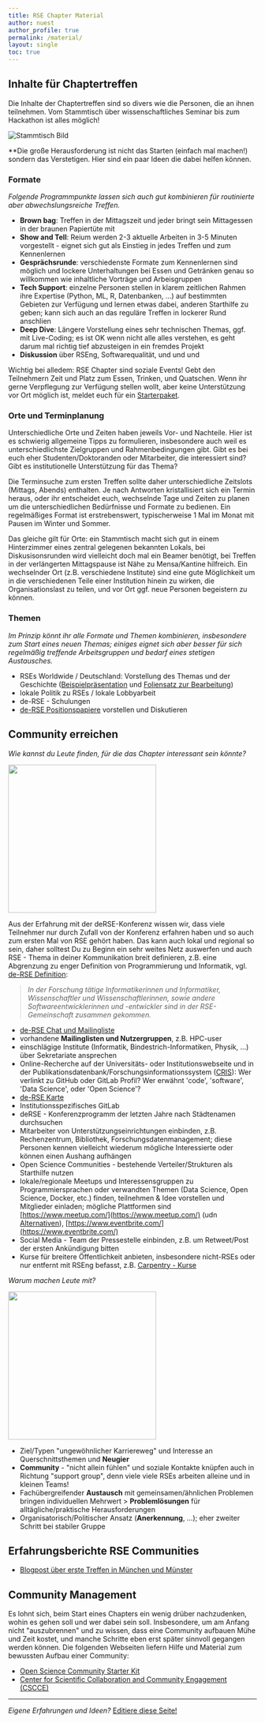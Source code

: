 ```yaml
---
title: RSE Chapter Material
author: nuest
author_profile: true
permalink: /material/
layout: single
toc: true
---
```


## Inhalte für Chaptertreffen

Die Inhalte der Chaptertreffen sind so divers wie die Personen, die an ihnen teilnehmen.
Vom Stammtisch über wissenschaftliches Seminar bis zum Hackathon ist alles möglich!

![Stammtisch Bild](https://upload.wikimedia.org/wikipedia/commons/thumb/e/ec/2013_Stammtisch_sign_Munich_pub.jpg/320px-2013_Stammtisch_sign_Munich_pub.jpg)

**Die große Herausforderung ist nicht das Starten (einfach mal machen!) sondern das Verstetigen.
Hier sind ein paar Ideen die dabei helfen können.

### Formate

_Folgende Programmpunkte lassen sich auch gut kombinieren für routinierte aber abwechslungsreiche Treffen._

- **Brown bag**: Treffen in der Mittagszeit und jeder bringt sein Mittagessen in der braunen Papiertüte mit
- **Show and Tell**: Reium werden 2-3 aktuelle Arbeiten in 3-5 Minuten vorgestellt - eignet sich gut als Einstieg in jedes Treffen und zum Kennenlernen
- **Gesprächsrunde**: verschiedenste Formate zum Kennenlernen sind möglich und lockere Unterhaltungen bei Essen und Getränken genau so willkommen wie inhaltliche Vorträge und Arbeisgruppen
- **Tech Support**: einzelne Personen stellen in klarem zeitlichen Rahmen ihre Expertise (Python, ML, R, Datenbanken, ...) auf bestimmten Gebieten zur Verfügung und lernen etwas dabei, anderen Starthilfe zu geben; kann sich auch an das reguläre Treffen in lockerer Rund anschlien
- **Deep Dive**: Längere Vorstellung eines sehr technischen Themas, ggf. mit Live-Coding; es ist OK wenn nicht alle alles verstehen, es geht darum mal richtig tief abzusteigen in ein fremdes Projekt
- **Diskussion** über RSEng, Softwarequalität, und und und

Wichtig bei alledem: RSE Chapter sind soziale Events!
Gebt den Teilnehmern Zeit und Platz zum Essen, Trinken, und Quatschen.
Wenn ihr gerne Verpflegung zur Verfügung stellen wollt, aber keine Unterstützung vor Ort möglich ist, meldet euch für ein [Starterpaket](/chapter/package).

### Orte und Terminplanung

Unterschiedliche Orte und Zeiten haben jeweils Vor- und Nachteile.
Hier ist es schwierig allgemeine Tipps zu formulieren, insbesondere auch weil es unterschiedlichste Zielgruppen und Rahmenbedingungen gibt.
Gibt es bei euch eher Studenten/Doktoranden oder Mitarbeiter, die interessiert sind?
Gibt es institutionelle Unterstützung für das Thema?

Die Terminsuche zum ersten Treffen sollte daher unterschiedliche Zeitslots (Mittags, Abends) enthalten.
Je nach Antworten kristallisiert sich ein Termin heraus, oder ihr entscheidet euch, wechselnde Tage und Zeiten zu planen um die unterschiedlichen Bedürfnisse und Formate zu bedienen.
Ein regelmäßiges Format ist erstrebenswert, typischerweise 1 Mal im Monat mit Pausen im Winter und Sommer.

Das gleiche gilt für Orte: ein Stammtisch macht sich gut in einem Hinterzimmer eines zentral gelegenen bekannten Lokals, bei Diskusisonsrunden wird vielleicht doch mal ein Beamer benötigt, bei Treffen in der verlängerten Mittagspause ist Nähe zu Mensa/Kantine hilfreich.
Ein wechselnder Ort (z.B. verschiedene Institute) sind eine gute Möglichkeit um in die verschiedenen Teile einer Institution hinein zu wirken, die Organisationslast zu teilen, und vor Ort ggf. neue Personen begeistern zu können.

### Themen

_Im Prinzip könnt ihr alle Formate und Themen kombinieren, insbesondere zum Start eines neuen Themas; einiges eignet sich aber besser für sich regelmäßig treffende Arbeitsgruppen und bedarf eines stetigen Austausches._

- RSEs Worldwide / Deutschland: Vorstellung des Themas und der Geschichte ([Beispielpräsentation](https://doi.org/10.5281/zenodo.4290316) und [Foliensatz zur Bearbeitung](https://docs.google.com/presentation/d/1YSeZphpRoy6eqy0_ToXDT75ITVQruZlwqCpbTaD5Dsc/edit#))
- lokale Politik zu RSEs / lokale Lobbyarbeit
- de-RSE - Schulungen
- [de-RSE Positionspapiere](https://de-rse.org/de/positions.html) vorstellen und Diskutieren

## Community erreichen

_Wie kannst du Leute finden, für die das Chapter interessant sein könnte?_

[<img width="300" src="https://media.giphy.com/media/26n6WywJyh39n1pBu/source.gif" />](https://giphy.com/gifs/looking-looney-tunes-searching-26n6WywJyh39n1pBu)

Aus der Erfahrung mit der deRSE-Konferenz wissen wir, dass viele Teilnehmer nur durch Zufall von der Konferenz erfahren haben und so auch zum ersten Mal von RSE gehört haben.
Das kann auch lokal und regional so sein, daher solltest Du zu Beginn ein sehr weites Netz auswerfen und auch RSE - Thema in deiner Kommunikation breit definieren, z.B. eine Abgrenzung zu enger Definition von Programmierung und Informatik, vgl. [de-RSE Definition](https://de-rse.org/de/index.html):

> _In der Forschung tätige Informatikerinnen und Informatiker, Wissenschaftler und Wissenschaftlerinnen, sowie andere Softwareentwicklerinnen und -entwickler sind in der RSE-Gemeinschaft zusammen gekommen._

- [de-RSE Chat und Mailingliste](https://de-rse.org/de/join.html)
- vorhandene **Mailinglisten und Nutzergruppen**, z.B. HPC-user
- einschlägige Institute (Informatik, Bindestrich-Informatiken, Physik, ...) über Sekretariate ansprechen
- Online-Recherche auf der Universitäts- oder Institutionswebseite und in der Publikationsdatenbank/Forschungsinformationssystem ([CRIS](https://de.wikipedia.org/wiki/Forschungsinformationssystem)): Wer verlinkt zu GitHub oder GitLab Profil? Wer erwähnt 'code', 'software', 'Data Science', oder 'Open Science'?
- [de-RSE Karte](https://de-rse.org/de/map.html)
- Institutionsspezifisches GitLab
- deRSE - Konferenzprogramm der letzten Jahre nach Städtenamen durchsuchen
- Mitarbeiter von Unterstützungseinrichtungen einbinden, z.B. Rechenzentrum, Bibliothek, Forschungsdatenmanagement; diese Personen kennen vielleicht wiederum mögliche Interessierte oder können einen Aushang aufhängen
- Open Science Communities - bestehende Verteiler/Strukturen als Starthilfe nutzen
- lokale/regionale Meetups und Interessensgruppen zu Programmiersprachen oder verwandten Themen (Data Science, Open Science, Docker, etc.) finden, teilnehmen & Idee vorstellen und Mitglieder einladen; mögliche Plattformen sind [https://www.meetup.com/](https://www.meetup.com/) (udn [Alternativen](https://phacks.dev/meetup-com-alternatives)), [https://www.eventbrite.com/](https://www.eventbrite.com/)
- Social Media - Team der Pressestelle einbinden, z.B. um Retweet/Post der ersten Ankündigung bitten
- Kurse für breitere Öffentlichkeit anbieten, insbesondere nicht-RSEs oder nur entfernt mit RSEng befasst, z.B. [Carpentry - Kurse](https://carpentries.org/)

_Warum machen Leute mit?_

[<img src="https://media.giphy.com/media/Ae7SI3LoPYj8Q/source.gif" width="300" />](https://giphy.com/gifs/nhl-minnesota-wild-welcome-home-Ae7SI3LoPYj8Q)

- Ziel/Typen "ungewöhnlicher Karriereweg" und Interesse an Querschnittsthemen und **Neugier**
- **Community** - "nicht allein fühlen" und soziale Kontakte knüpfen auch in Richtung "support group", denn viele viele RSEs arbeiten alleine und in kleinen Teams!
- Fachübergreifender **Austausch** mit gemeinsamen/ähnlichen Problemen bringen individuellen Mehrwert > **Problemlösungen** für alltägliche/praktische Herausforderungen
- Organisatorisch/Politischer Ansatz (**Anerkennung**, …); eher zweiter Schritt bei stabiler Gruppe

## Erfahrungsberichte RSE Communities

- [Blogpost über erste Treffen in München und Münster](https://www.de-rse.org/blog/2019/02/26/neue-rse-gruppen-in-m%C3%BCnchen-und-m%C3%BCnster.html)

## Community Management

Es lohnt sich, beim Start eines Chapters ein wenig drüber nachzudenken, wohin es gehen soll und wer dabei sein soll.
Insbesondere, um am Anfang nicht "auszubrennen" und zu wissen, dass eine Community aufbauen Mühe und Zeit kostet, und manche Schritte eben erst später sinnvoll gegangen werden können.
Die folgenden Webseiten liefern Hilfe und Material zum bewussten Aufbau einer Community:

- [Open Science Community Starter Kit](https://inosc-starter-kit.netlify.app/)
- [Center for Scientific Collaboration and Community Engagement (CSCCE)](https://www.cscce.org/)

------

_Eigene Erfahrungen und Ideen?_ [Editiere diese Seite!](https://github.com/DE-RSE/chapter/blob/master/material.md)
